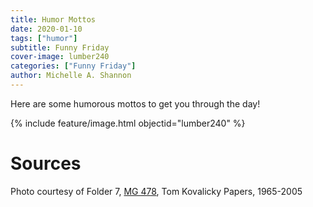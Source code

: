 ```yaml
---
title: Humor Mottos
date: 2020-01-10
tags: ["humor"]
subtitle: Funny Friday
cover-image: lumber240
categories: ["Funny Friday"]
author: Michelle A. Shannon
---
```


Here are some humorous mottos to get you through the day!

{% include feature/image.html objectid="lumber240" %}

# Sources

Photo courtesy of Folder 7, [MG 478](https://archiveswest.orbiscascade.org/ark:/80444/xv707396/), Tom Kovalicky Papers, 1965-2005